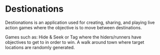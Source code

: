 # Destionations

Destionations is an application used for creating, sharing, and playing live action games where the objective is to move between destinations. 

Games such as:
Hide & Seek or Tag where the hiders/runners have objectives to get to in order to win.
A walk around town where target locations are randomly generated.